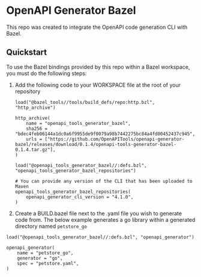 # OpenAPI Generator Bazel

This repo was created to integrate the OpenAPI code generation CLI with Bazel.

## Quickstart

To use the Bazel bindings provided by this repo within a Bazel workspace,
you must do the following steps:

1. Add the following code to your WORKSPACE file at the root of your repository

   ```
   load("@bazel_tools//tools/build_defs/repo:http.bzl", "http_archive")

   http_archive(
       name = "openapi_tools_generator_bazel",
       sha256 = "bdec4feb06144a1dc0a6f9955de9f0079a98b7442275bc84a4fd00452437c945",
       urls = ["https://github.com/OpenAPITools/openapi-generator-bazel/releases/download/0.1.4/openapi-tools-generator-bazel-0.1.4.tar.gz"],
   )

   load("@openapi_tools_generator_bazel//:defs.bzl", "openapi_tools_generator_bazel_repositories")

   # You can provide any version of the CLI that has been uploaded to Maven
   openapi_tools_generator_bazel_repositories(
       openapi_generator_cli_version = "4.1.0",
   )
   ```

2. Create a BUILD.bazel file next to the .yaml file you wish to generate code from.
   The below example generates a go library within a generated directory named `petstore_go`

```
load("@openapi_tools_generator_bazel//:defs.bzl", "openapi_generator")

openapi_generator(
    name = "petstore_go",
    generator = "go",
    spec = "petstore.yaml",
)
```

